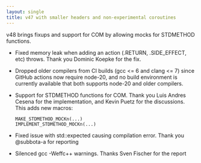 ```yaml
---
layout: single
title: v47 with smaller headers and non-experimental coroutines
---
```


v48 brings fixups and support for COM by allowing mocks for STDMETHOD
functions.

* Fixed memory leak when adding an action (.RETURN, .SIDE_EFFECT, etc)
  throws. Thank you Dominic Koepke for the fix.

* Dropped older compilers from CI builds (gcc <= 6 and clang <= 7) since
  GitHub actions now require node-20, and no build environment is
	  currently available that both supports node-20 and older compilers.

* Support for STDMETHOD functions for COM. Thank you Luis Andres Cesena
  for the implementation, and Kevin Puetz for the discussions. This
  adds new macros:

      MAKE_STDMETHOD_MOCKn(...)
      IMPLEMENT_STDMETHOD_MOCKn(...)

* Fixed issue with std::expected causing compilation error. Thank you
  @subbota-a for reporting

* Silenced gcc -Weffc++ warnings. Thanks Sven Fischer for the report
